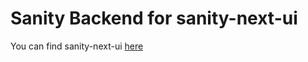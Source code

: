 # Sanity Backend for sanity-next-ui

You can find sanity-next-ui [here](https://github.com/Nischal2015/sanity-next-ui)
